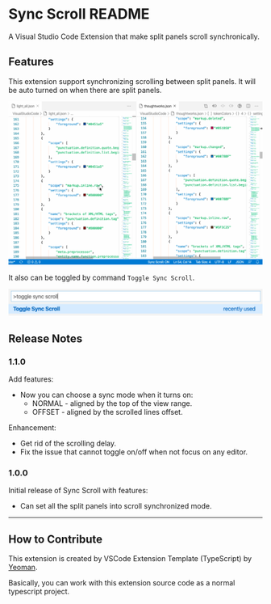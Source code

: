 # Sync Scroll README

A Visual Studio Code Extension that make split panels scroll synchronically.

## Features

This extension support synchronizing scrolling between split panels. It will be auto turned on when there are split panels.

![Scroll synchronically when toggle on](./feature.gif)

It also can be toggled by command `Toggle Sync Scroll`.

![Scroll synchronically when toggle on](./screenshot-command.png)

## Release Notes

### 1.1.0

Add features:

- Now you can choose a sync mode when it turns on:
  - NORMAL - aligned by the top of the view range.
  - OFFSET - aligned by the scrolled lines offset.

Enhancement:

- Get rid of the scrolling delay.
- Fix the issue that cannot toggle on/off when not focus on any editor.
  
### 1.0.0

Initial release of Sync Scroll with features:

* Can set all the split panels into scroll synchronized mode.

-----------------------------------------------------------------------------------------------------------

## How to Contribute

This extension is created by VSCode Extension Template (TypeScript) by [Yeoman](https://vscode.readthedocs.io/en/latest/extensions/yocode/).

Basically, you can work with this extension source code as a normal typescript project.
